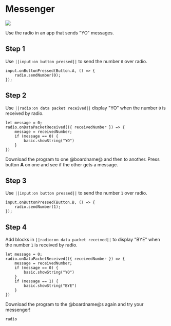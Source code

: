 # Messenger

![](/static/mb/projects/a9-radio.png)

Use the radio in an app that sends "YO" messages.

## Step 1

Use ``||input:on button pressed||`` to send the number `0` over radio.

```blocks
input.onButtonPressed(Button.A, () => {
    radio.sendNumber(0);
});
```

## Step 2

Use ``||radio:on data packet received||`` display "YO" when the number ``0`` is received
by radio.

```blocks
let message = 0;
radio.onDataPacketReceived(({ receivedNumber }) => {
    message = receivedNumber;
    if (message == 0) {
        basic.showString("YO")
    }
})
```

Download the program to one @boardname@ and then to another. Press button **A** on one and see if the other gets a message.

## Step 3

Use ``||input:on button pressed||`` to send the number `1` over radio.

```blocks
input.onButtonPressed(Button.B, () => {
    radio.sendNumber(1);
});
```

## Step 4

Add blocks in ``||radio:on data packet received||`` to display "BYE" when the number ``1`` is received
by radio.

```blocks
let message = 0;
radio.onDataPacketReceived(({ receivedNumber }) => {
    message = receivedNumber;
    if (message == 0) {
        basic.showString("YO")
    }
    if (message == 1) {
        basic.showString("BYE")
    }
})
```

Download the program to the @boardname@s again and try your messenger!

```package
radio
```
